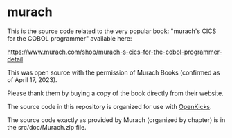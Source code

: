 # murach

This is the source code related to the very popular book:
"murach's CICS for the COBOL programmer" available here:

https://www.murach.com/shop/murach-s-cics-for-the-cobol-programmer-detail

This was open source with the permission of Murach Books (confirmed as of April 17, 2023).

Please thank them by buying a copy of the book directly from their website.

The source code in this repository is organized for use with [OpenKicks](https://www.replatformtech.com/openkicks/).

The source code exactly as provided by Murach (organized by chapter) is in the src/doc/Murach.zip file.


